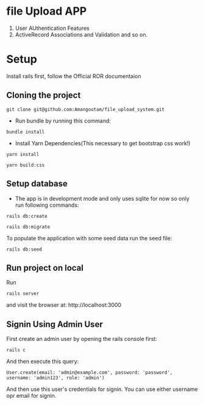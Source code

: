# file Upload APP

1. User AUthentication Features
2. ActiveRecord Associations and Validation and so on.

# Setup

Install rails first, follow the Official ROR documentaion
## Cloning the project

```
git clone git@github.com:Amangoutam/file_upload_system.git
```
* Run bundle by running this command:

```
bundle install
```
* Install Yarn Dependencies(This necessary to get bootstrap css work!)

```
yarn install
```

```
yarn build:css
```

## Setup database

* The app is in development mode and only uses sqlite for now so only run following commands:

```
rails db:create
```
```
rails db:migrate
```

To populate the application with some seed data run the seed file:

```
rails db:seed
```

## Run project on local

Run 

```
rails server
```
and visit the browser at: http://localhost:3000

## Signin Using Admin User

First create an admin user by opening the rails console first:

```
rails c
```

And then execute this query:

```
User.create(email: 'admin@example.com', password: 'password', username: 'admin123', role: 'admin')
```

And then use this user's credentials for signin. You can use either username opr email for signin.